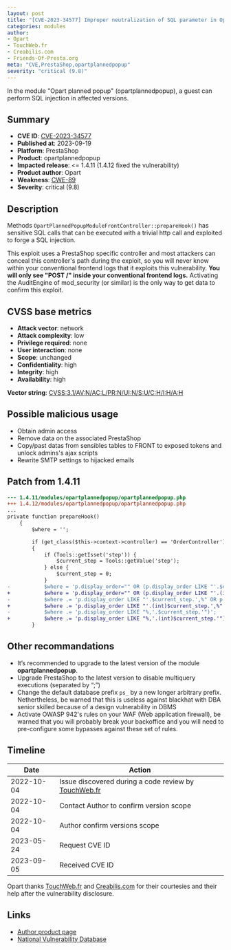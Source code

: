 ```yaml
---
layout: post
title: "[CVE-2023-34577] Improper neutralization of SQL parameter in Opart Planned popup for PrestaShop"
categories: modules
author:
- Opart
- TouchWeb.fr
- Creabilis.com
- Friends-Of-Presta.org
meta: "CVE,PrestaShop,opartplannedpopup"
severity: "critical (9.8)"
---
```


In the module "Opart planned popup" (opartplannedpopup), a guest can perform SQL injection in affected versions.


## Summary

* **CVE ID**: [CVE-2023-34577](https://cve.mitre.org/cgi-bin/cvename.cgi?name=CVE-2023-34577)
* **Published at**: 2023-09-19
* **Platform**: PrestaShop
* **Product**: opartplannedpopup
* **Impacted release**: <= 1.4.11 (1.4.12 fixed the vulnerability)  
* **Product author**: Opart
* **Weakness**: [CWE-89](https://cwe.mitre.org/data/definitions/89.html)
* **Severity**: critical (9.8)

## Description

Methods `OpartPlannedPopupModuleFrontController::prepareHook()` has sensitive SQL calls that can be executed with a trivial http call and exploited to forge a SQL injection.

This exploit uses a PrestaShop specific controller and most attackers can conceal this controller's path during the exploit, so you will never know within your conventional frontend logs that it exploits this vulnerability. **You will only see "POST /" inside your conventional frontend logs.** Activating the AuditEngine of mod_security (or similar) is the only way to get data to confirm this exploit.


## CVSS base metrics

* **Attack vector**: network
* **Attack complexity**: low
* **Privilege required**: none
* **User interaction**: none
* **Scope**: unchanged
* **Confidentiality**: high
* **Integrity**: high
* **Availability**: high

**Vector string**: [CVSS:3.1/AV:N/AC:L/PR:N/UI:N/S:U/C:H/I:H/A:H](https://nvd.nist.gov/vuln-metrics/cvss/v3-calculator?vector=AV:N/AC:L/PR:N/UI:N/S:U/C:H/I:H/A:H)

## Possible malicious usage

* Obtain admin access
* Remove data on the associated PrestaShop
* Copy/past datas from sensibles tables to FRONT to exposed tokens and unlock admins's ajax scripts
* Rewrite SMTP settings to hijacked emails


## Patch from 1.4.11

```diff
--- 1.4.11/modules/opartplannedpopup/opartplannedpopup.php
+++ 1.4.12/modules/opartplannedpopup/opartplannedpopup.php
...
private function prepareHook()
	{
		$where = '';

		if (get_class($this->context->controller) == 'OrderController')
		{
            if (Tools::getIsset('step')) {
                $current_step = Tools::getValue('step');
            } else {
                $current_step = 0;
            }
-			$where = 'p.display_order="" OR (p.display_order LIKE "'.$current_step.'" OR ';
+			$where = 'p.display_order="" OR (p.display_order LIKE "'.(int)$current_step.'" OR ';
-			$where .= 'p.display_order LIKE "'.$current_step.',%" OR p.display_order LIKE "%,'.$current_step.',%" OR ';
+			$where .= 'p.display_order LIKE "'.(int)$current_step.',%" OR p.display_order LIKE "%,'.(int)$current_step.',%" OR ';
-			$where .= 'p.display_order LIKE "%,'.$current_step.'")';
+			$where .= 'p.display_order LIKE "%,'.(int)$current_step.'")';
		}
```

## Other recommandations

* It’s recommended to upgrade to the latest version of the module **opartplannedpopup**.
* Upgrade PrestaShop to the latest version to disable multiquery executions (separated by “;”)
* Change the default database prefix `ps_` by a new longer arbitrary prefix. Nethertheless, be warned that this is useless against blackhat with DBA senior skilled because of a design vulnerability in DBMS
* Activate OWASP 942's rules on your WAF (Web application firewall), be warned that you will probably break your backoffice and you will need to pre-configure some bypasses against these set of rules.

## Timeline

| Date | Action |
|--|--|
| 2022-10-04 | Issue discovered during a code review by [TouchWeb.fr](https://www.touchweb.fr/) |
| 2022-10-04 | Contact Author to confirm version scope |
| 2022-10-04 | Author confirm versions scope |
| 2023-05-24 | Request CVE ID |
| 2023-09-05 | Received CVE ID |

Opart thanks [TouchWeb.fr](https://www.touchweb.fr/) and [Creabilis.com](https://www.creabilis.com/) for their courtesies and their help after the vulnerability disclosure.

## Links

* [Author product page](https://www.store-opart.fr/p/16-op-art-planned-popup.html)
* [National Vulnerability Database](https://nvd.nist.gov/vuln/detail/CVE-2023-34577)
